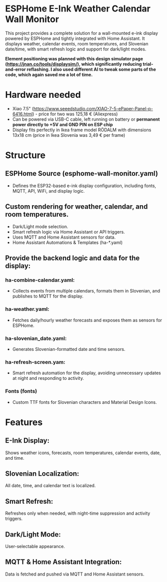 # ESPHome E-Ink Weather Calendar Wall Monitor
This project provides a complete solution for a wall-mounted e-ink display powered by ESPHome and tightly integrated with Home Assistant. It displays weather, calendar events, room temperatures, and Slovenian date/time, with smart refresh logic and support for dark/light modes.

**Element positioning was planned with this design simulator page (https://jnan.co/tools/displaysim/), which significantly reducing trial-and-error reflashing. I also used different AI to tweak some parts of the code, which again saved me a lot of time.**

# Hardware needed

+ Xiao 7.5" (https://www.seeedstudio.com/XIAO-7-5-ePaper-Panel-p-6416.html) - price for two was 125,18 € (Aliexpress)
+ Can be powered via USB-C cable, left running on battery or **permanent power directly to +5V and GND PIN on ESP chip**
+ Display fits perfectly in Ikea frame model RÖDALM with dimensions 13x18 cm (price in Ikea Slovenia was 3,49 € per frame)

# Structure
## ESPHome Source (esphome-wall-monitor.yaml)
+ Defines the ESP32-based e-ink display configuration, including fonts, MQTT, API, WiFi, and display logic.

## Custom rendering for weather, calendar, and room temperatures.

+ Dark/Light mode selection.
+ Smart refresh logic via Home Assistant or API triggers.
+ Uses MQTT and Home Assistant sensors for data.
+ Home Assistant Automations & Templates (ha-*.yaml)

## Provide the backend logic and data for the display:

### ha-combine-calendar.yaml:
+ Collects events from multiple calendars, formats them in Slovenian, and publishes to MQTT for the display.
### ha-weather.yaml:
+ Fetches daily/hourly weather forecasts and exposes them as sensors for ESPHome.
### ha-slovenian_date.yaml:
+ Generates Slovenian-formatted date and time sensors.
### ha-refresh-screen.yam:
+ Smart refresh automation for the display, avoiding unnecessary updates at night and responding to activity.
### Fonts (fonts)
+ Custom TTF fonts for Slovenian characters and Material Design Icons.

# Features
## E-Ink Display:
Shows weather icons, forecasts, room temperatures, calendar events, date, and time.
## Slovenian Localization:
All date, time, and calendar text is localized.
## Smart Refresh:
Refreshes only when needed, with night-time suppression and activity triggers.
## Dark/Light Mode:
User-selectable appearance.
## MQTT & Home Assistant Integration:
Data is fetched and pushed via MQTT and Home Assistant sensors.
